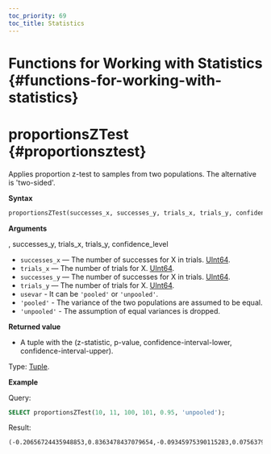 ```yaml
---
toc_priority: 69
toc_title: Statistics
---
```


# Functions for Working with Statistics {#functions-for-working-with-statistics}

# proportionsZTest {#proportionsztest}

Applies proportion z-test to samples from two populations. The alternative is 'two-sided'.

**Syntax**

``` sql
proportionsZTest(successes_x, successes_y, trials_x, trials_y, confidence_level, usevar)
```

**Arguments**

, successes_y, trials_x, trials_y, confidence_level

-   `successes_x` — The number of successes for X in trials. [UInt64](../../../sql-reference/data-types/int-uint.md).
-   `trials_x` — The number of trials for X. [UInt64](../../../sql-reference/data-types/int-uint.md).
-   `successes_y` — The number of successes for X in trials. [UInt64](../../../sql-reference/data-types/int-uint.md).
-   `trials_y` — The number of trials for X. [UInt64](../../../sql-reference/data-types/int-uint.md).
-   `usevar` - It can be `'pooled'` or `'unpooled'`.
  -    `'pooled'` - The variance of the two populations are assumed to be equal.
  -    `'unpooled'` - The assumption of equal variances is dropped.

**Returned value**

-   A tuple with the (z-statistic, p-value, confidence-interval-lower, confidence-interval-upper).

Type: [Tuple](../../sql-reference/data-types/tuple.md).

**Example**

Query:

``` sql
SELECT proportionsZTest(10, 11, 100, 101, 0.95, 'unpooled');
```

Result:

``` text
(-0.20656724435948853,0.8363478437079654,-0.09345975390115283,0.07563797172293502)
```

